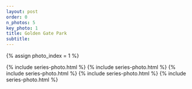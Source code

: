 ```yaml
---
layout: post
order: 0
n_photos: 5
key_photo: 1
title: Golden Gate Park
subtitle: 
---
```


{% assign photo_index = 1 %}

{% include series-photo.html %}
{% include series-photo.html %}
{% include series-photo.html %}
{% include series-photo.html %}
{% include series-photo.html %}
